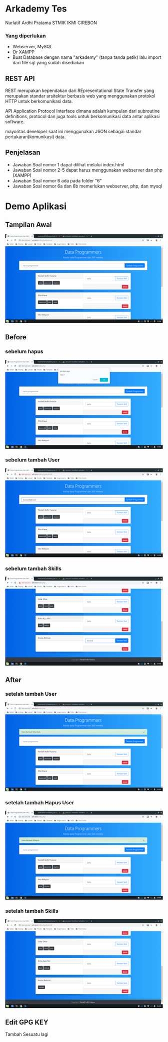 # Arkademy Tes
Nurlatif Ardhi Pratama
STMIK IKMI CIREBON

### Yang diperlukan

- Webserver, MySQL
- Or XAMPP
- Buat Database dengan nama "arkademy" (tanpa tanda petik) lalu import dari file sql yang sudah disediakan

## REST API
REST merupakan kependakan dari REpresentational State Transfer yang merupakan standar arsitektur berbasis web yang menggunakan protokol HTTP untuk berkomunikasi data.

API Application Protocol Interface dimana adalah kumpulan dari subroutine definitions, protocol dan juga tools untuk berkomunikasi data antar aplikasi software.

mayoritas developer saat ini menggunakan JSON sebagai standar pertukaran(komunikasi) data.

## Penjelasan
- Jawaban Soal nomor 1 dapat dilihat melalui index.html
- Jawaban Soal nomor 2-5 dapat harus menggunakan webserver dan php (XAMPP)
- Jawaban Soal nomor 6 ada pada folder "6"
- Jawaban Soal nomor 6a dan 6b memerlukan webserver, php, dan mysql

# Demo Aplikasi

## Tampilan Awal
![](https://github.com/reserviert97/arkademy_tes/blob/master/image/tampilan.png)

## Before
### sebelum hapus
![](https://github.com/reserviert97/arkademy_tes/blob/master/image/sebelum_hapus.png)

### sebelum tambah User
![](https://github.com/reserviert97/arkademy_tes/blob/master/image/sebelum_tambah.png)

### sebelum tambah Skills
![](https://github.com/reserviert97/arkademy_tes/blob/master/image/tambah_skills.png)

## After

### setelah tambah User
![](https://github.com/reserviert97/arkademy_tes/blob/master/image/setelah_tambah.png)

### setelah tambah Hapus User
![](https://github.com/reserviert97/arkademy_tes/blob/master/image/setelah_hapus.png)

### setelah tambah Skills
![](https://github.com/reserviert97/arkademy_tes/blob/master/image/tambah_skill_after.png)


## Edit GPG KEY

Tambah Sesuatu lagi 